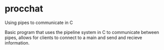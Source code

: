 # procchat
Using pipes to communicate in C

Basic program that uses the pipeline system in C to communicate between pipes, allows for clients to connect to a main and send and recieve information.
